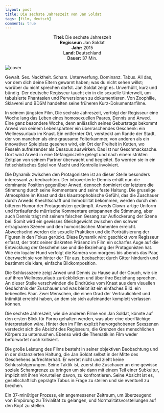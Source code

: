 ```yaml
---
layout: post
title: Die sechste Jahreszeit von Jan Soldat
tags: [film, deutsch]
comments: true
---
```


<div align="center"><strong>Titel: </strong>Die sechste Jahreszeit</div>
<div align="center"><strong>Regisseur: </strong>Jan Soldat</div>
<div align="center"><strong>Jahr: </strong>2015</div>
<div align="center"><strong>Land: </strong>Deutschland</div>
<div align="center"><strong>Dauer: </strong>37 Min.</div>

![cover](http://www.nachtschatten-filmfest.com/wp-content/uploads/sechs_poster.jpg)

Gewalt. Sex. Nacktheit. Scham. Unterwerfung. Dominanz. Tabus. All das, vor dem dich deine Eltern gewarnt haben; was du nicht sehen willst; worüber du nicht sprechen darfst. Jan Soldat zeigt es. Unverhüllt, kurz und bündig. Der deutsche Regisseur taucht ein in die sexuelle Unterwelt, um tabuisierte Phantasien und Perversionen zu dokumentieren. Von Zoophilie, Sklaverei und BDSM handelten seine früheren Kurz-Dokumentarfilme.

In seinem jüngsten Film, Die sechste Jahreszeit, verfolgt der Regisseur eine Woche lang das Leben eines homosexuellen Paares, Dennis und Arwed. Eine ganz besondere Woche, denn anlässlich seines Geburtstags bekommt Arwed von seinem Lebenspartner ein überraschendes Geschenk: ein Wellnessurlaub im Knast. Ein entfernter Ort, versteckt am Rande der Stadt, der von manchen als eine grausame Folterkammer, von anderen als ein innovativer Spielplatz gesehen wird, ein Ort der Freiheit in Ketten, wo Fesseln aufreizender als Dessous auswirken. Das ist nur Geschmacksache. Dort wird Arwed in eine Gefängniszelle gelegt und nach einem strikten Zeitplan von seinem Partner überwacht und begleitet. So werden sie in ein fetischistisches Spiel von Macht und Kontrolle involviert. 

Die Dynamik zwischen den Protagonisten ist an dieser Stelle besonders interessant zu beobachten. Der introvertierte Dennis erhält nun die dominante Position gegenüber Arwed, dennoch dominiert der letztere die Stimmung durch seine Kommentare und seine feste Haltung. Die gruselige Atmosphäre im Knast und das klaustrophobische Gefühl, das die Zuschauer durch Arweds Knechtschaft und Immobilität bekommen, werden durch den bitteren Humor der Protagonisten gedämpft. Arweds Clown-artige Uniform und fortlaufende mürrische Kommentare entspannen die Stimmung, aber auch Dennis trägt mit seinem falschen Gesang zur Auflockerung der Szene bei. Somit wird ein gewisses Gleichgewicht zwischen den schwer ertragbaren Szenen und den humoristischen Momenten erreicht. Abwechselnd werden die sexuelle Praktiken und die Porträtisierung der Figuren in den Fokus gerückt. Diese Dynamik wird geschickt vom Regisseur erfasst, der trotz seiner diskreten Präsenz im Film ein scharfes Auge auf die Entwicklung der Geschehnisse und die Beziehung der Protagonisten hat. Wie ein loyaler Hund verfolgt die Kamera von morgens bis abends das Paar, überwacht sie von hinter der Tür aus, beobachtet durch Gitter hindurch und bestimmt die klare, einfache Bildkomposition. 

Die Schlussszene zeigt Arwed und Dennis zu Hause auf der Couch, wie sie auf ihren Wellnessurlaub zurückblicken und über ihre Beziehung sprechen. An dieser Stelle verschwinden die Eindrücke vom Knast aus dem visuellen Gedächtnis der Zuschauer und was bleibt ist ein einfaches Bild: ein liebevolles Paar. Zwei Menschen, die einen Grad der Vertraulichkeit und Intimität erreicht haben, an dem sie sich aufeinander komplett verlassen können.

Die sechste Jahreszeit, wie die anderen Filme von Jan Soldat, könnte auf den ersten Blick für Porno gehalten werden, was aber eine oberflächige Interpretation wäre. Hinter den im Film explizit hervorgehobenen Sexszenen versteckt sich die Absicht des Regisseurs, die Grenzen des menschlichen Körpers zu untersuchen. Ebenso wird die Thematik im Film weder befürwortet noch kritisiert. 

Die große Leistung des Films besteht in seiner objektiven Beobachtung und in der distanzierten Haltung, die Jan Soldat selbst in der Mitte des Geschehens aufrechterhält. Er wertet nicht und zieht keine Schlussfolgerungen. Seine Taktik ist, zuerst die Zuschauer an eine gewisse soziale Schamgrenze zu bringen um sie dann mit einem Teil einer Subkultur, implizit mit ihren Vorurteilen davon, zu konfrontieren. Seine Absicht ist es, gesellschaftlich geprägte Tabus in Frage zu stellen und sie eventuell zu brechen. 

Ein 37-minütiger Prozess, ein angemessener Zeitraum, um überzeugend von Empörung zu Trivialität zu gelangen, und Normalitätsvorstellungen auf den Kopf zu stellen.